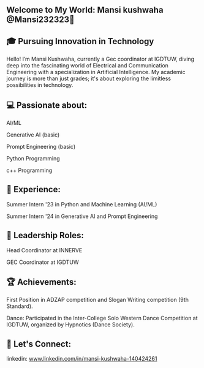 ## Welcome to My World: Mansi kushwaha @Mansi232323👋

## 🎓 Pursuing Innovation in Technology

Hello! I’m Mansi Kushwaha, currently a Gec coordinator at IGDTUW, diving deep into the fascinating world of Electrical and Communication Engineering with a specialization in Artificial Intelligence. My academic journey is more than just grades; it's about exploring the limitless possibilities in technology.

## 💻 Passionate about:

AI/ML

Generative AI (basic)

Prompt Engineering (basic)

Python Programming

c++ Programming

## 🌟 Experience:

Summer Intern '23 in Python and Machine Learning (AI/ML)

Summer Intern '24 in Generative AI and Prompt Engineering

## 🚀 Leadership Roles:

Head Coordinator at INNERVE

GEC Coordinator at IGDTUW

## 🏆 Achievements:

First Position in ADZAP competition and Slogan Writing competition (9th Standard).

Dance: Participated in the Inter-College Solo Western Dance Competition at IGDTUW, organized by Hypnotics (Dance Society).


## 🔗 Let's Connect:
linkedin: www.linkedin.com/in/mansi-kushwaha-140424261
<!--

**Mansi232323/Mansi232323** is a ✨ _special_ ✨ repository because its `README.md` (this file) appears on your GitHub profile.

Here are some ideas to get you started:

- 🔭 I’m currently working on ...
- 🌱 I’m currently learning ...
- 👯 I’m looking to collaborate on ...
- 🤔 I’m looking for help with ...
- 💬 Ask me about ...
- 📫 How to reach me: ...
- 😄 Pronouns: ...
- ⚡ Fun fact: ...
-->
